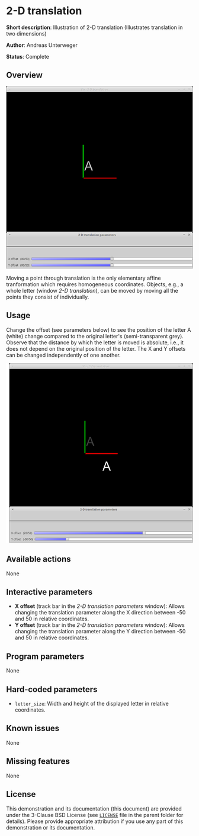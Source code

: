 2-D translation
===============

**Short description**: Illustration of 2-D translation (Illustrates translation in two dimensions)

**Author**: Andreas Unterweger

**Status**: Complete

Overview
--------

![Screenshot](../screenshots/translation2d.png)

Moving a point through translation is the only elementary affine tranformation which requires homogeneous coordinates. Objects, e.g., a whole letter (window *2-D translation*), can be moved by moving all the points they consist of individually.

Usage
-----

Change the offset (see parameters below) to see the position of the letter A (white) change compared to the original letter's (semi-transparent grey). Observe that the distance by which the letter is moved is absolute, i.e., it does not depend on the original position of the letter. The X and Y offsets can be changed independently of one another.

![Screenshot after moving the letter](../screenshots/translation2d_x20_y-30.png)

Available actions
-----------------

None

Interactive parameters
----------------------

* **X offset** (track bar in the *2-D translation parameters* window): Allows changing the translation parameter along the X direction between -50 and 50 in relative coordinates.
* **Y offset** (track bar in the *2-D translation parameters* window): Allows changing the translation parameter along the Y direction between -50 and 50 in relative coordinates.

Program parameters
------------------

None

Hard-coded parameters
---------------------

* `letter_size`: Width and height of the displayed letter in relative coordinates.

Known issues
------------

None

Missing features
----------------

None

License
-------

This demonstration and its documentation (this document) are provided under the 3-Clause BSD License (see [`LICENSE`](../LICENSE) file in the parent folder for details). Please provide appropriate attribution if you use any part of this demonstration or its documentation.
